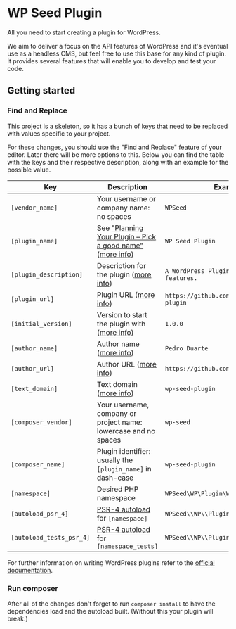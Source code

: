 # WP Seed Plugin

All you need to start creating a plugin for WordPress.

We aim to deliver a focus on the API features of WordPress and it's eventual use as a headless CMS, but feel free to use this base for any kind of plugin. It provides several features that will enable you to develop and test your code.

## Getting started

### Find and Replace

This project is a skeleton, so it has a bunch of keys that need to be replaced with values specific to your project.

For these changes, you should use the "Find and Replace" feature of your editor. Later there will be more options to this. Below you can find the table with the keys and their respective description, along with an example for the possible value.

| Key                      | Description                                                         | Example value |
| ------------------------ | ------------------------------------------------------------------- | ------------- |
| `[vendor_name]`          | Your username or company name: no spaces                            | `WPSeed` |
| `[plugin_name]`          | See ["Planning Your Plugin – Pick a good name"][1] ([more info][2]) | `WP Seed Plugin` |
| `[plugin_description]`   | Description for the plugin ([more info][2])                         | `A WordPress Plugin starter for budding features.` |
| `[plugin_url]`           | Plugin URL ([more info][2])                                         | `https://github.com/xipasduarte/wp-seed-plugin` |
| `[initial_version]`      | Version to start the plugin with ([more info][2])                   | `1.0.0`|
| `[author_name]`          | Author name ([more info][2])                                        | `Pedro Duarte` |
| `[author_url]`           | Author URL ([more info][2])                                         | `https://github.com/xipasduarte` |
| `[text_domain]`          | Text domain ([more info][2])                                        | `wp-seed-plugin` |
| `[composer_vendor]`      | Your username, company or project name: lowercase and no spaces     | `wp-seed` |
| `[composer_name]`        | Plugin identifier: usually the `[plugin_name]` in dash-case         | `wp-seed-plugin` |
| `[namespace]`            | Desired PHP namespace                                               | `WPSeed\WP\Plugin\WPSeedPlugin` |
| `[autoload_psr_4]`       | [PSR-4 autoload][3] for `[namespace]`                               | `WPSeed\\WP\\Plugin\\WPSeedPlugin\\` |
| `[autoload_tests_psr_4]` | [PSR-4 autoload][3] for `[namespace_tests]`                         | `WPSeed\\WP\\Plugin\\WPSeedPlugin\\Tests\\` |

[1]: https://developer.wordpress.org/plugins/wordpress-org/planning-your-plugin/#2-pick-a-good-name
[2]: https://developer.wordpress.org/plugins/the-basics/header-requirements/
[3]: https://getcomposer.org/doc/04-schema.md#psr-4

For further information on writing WordPress plugins refer to the [official documentation](https://developer.wordpress.org/plugins/).

### Run composer

After all of the changes don't forget to run `composer install` to have the dependencies load and the autoload built. (Without this your plugin will break.)
